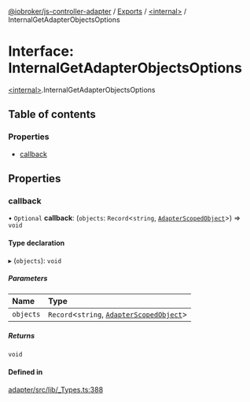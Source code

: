 [@iobroker/js-controller-adapter](../README.md) / [Exports](../modules.md) / [\<internal\>](../modules/internal_.md) / InternalGetAdapterObjectsOptions

# Interface: InternalGetAdapterObjectsOptions

[\<internal\>](../modules/internal_.md).InternalGetAdapterObjectsOptions

## Table of contents

### Properties

- [callback](internal_.InternalGetAdapterObjectsOptions.md#callback)

## Properties

### callback

• `Optional` **callback**: (`objects`: `Record`\<`string`, [`AdapterScopedObject`](../modules/internal_.md#adapterscopedobject)\>) => `void`

#### Type declaration

▸ (`objects`): `void`

##### Parameters

| Name | Type |
| :------ | :------ |
| `objects` | `Record`\<`string`, [`AdapterScopedObject`](../modules/internal_.md#adapterscopedobject)\> |

##### Returns

`void`

#### Defined in

[adapter/src/lib/_Types.ts:388](https://github.com/ioBroker/ioBroker.js-controller/blob/34e3febb44c91492104ab37fef1775198d5dc796/packages/adapter/src/lib/_Types.ts#L388)

